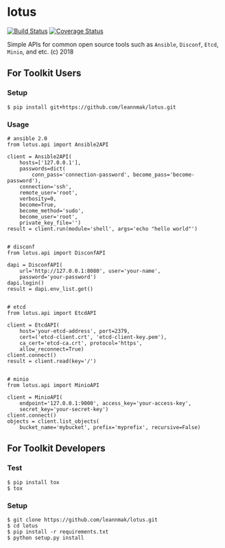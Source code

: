 # lotus
[![Build Status](https://travis-ci.org/leannmak/lotus.svg?branch=master)](https://travis-ci.org/leannmak/lotus)
[![Coverage Status](https://coveralls.io/repos/github/leannmak/lotus/badge.svg?branch=master)](https://coveralls.io/github/leannmak/lotus?branch=master)  

Simple APIs for common open source tools such as `Ansible`, `Disconf`, `Etcd`, `Minio`, and etc. (c) 2018

## For Toolkit Users
### Setup

```shell
$ pip install git+https://github.com/leannmak/lotus.git
```

### Usage
```
# ansible 2.0
from lotus.api import Ansible2API

client = Ansible2API(
    hosts=['127.0.0.1'],
    passwords=dict(
        conn_pass='connection-password', become_pass='become-password'),
    connection='ssh',
    remote_user='root',
    verbosity=0,
    become=True,
    become_method='sudo',
    become_user='root',
    private_key_file='')
result = client.run(module='shell', args='echo "hello world"')


# disconf
from lotus.api import DisconfAPI

dapi = DisconfAPI(
    url='http://127.0.0.1:8080', user='your-name',
    password='your-password')
dapi.login()
result = dapi.env_list.get()


# etcd
from lotus.api import EtcdAPI

client = EtcdAPI(
    host='your-etcd-address', port=2379,
    cert=('etcd-client.crt', 'etcd-client-key.pem'),
    ca_cert='etcd-ca.crt', protocol='https',
    allow_reconnect=True)
client.connect()
result = client.read(key='/')


# minio
from lotus.api import MinioAPI

client = MinioAPI(
    endpoint='127.0.0.1:9000', access_key='your-access-key',
    secret_key='your-secret-key')
client.connect()
objects = client.list_objects(
    bucket_name='mybucket', prefix='myprefix', recursive=False)
```

## For Toolkit Developers

### Test

```
$ pip install tox
$ tox
```

### Setup

```shell
$ git clone https://github.com/leannmak/lotus.git
$ cd lotus
$ pip install -r requirements.txt
$ python setup.py install
```
